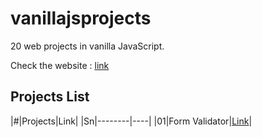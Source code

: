 # vanillajsprojects

20 web projects in vanilla JavaScript.

Check the website : [link](https://jagritparajuli.github.io/vanillajsprojects/)

## Projects List

|#|Projects|Link|
|Sn|--------|----|
|01|Form Validator|[Link](https://jagritparajuli.github.io/vanillajsprojects/form-validator/index.html)|
